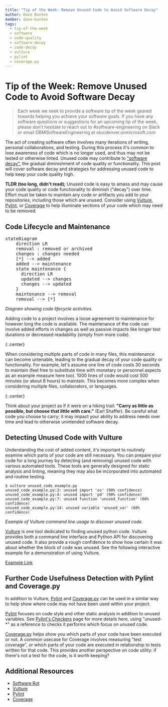 ```yaml
---
title: "Tip of the Week: Remove Unused Code to Avoid Software Decay"
author: Dave Bunten
member: dave-bunten
tags:
  - tip-of-the-week
  - software
  - code-quality
  - software-decay
  - code-decay
  - vulture
  - pylint
  - coverage.py
---
```


# Tip of the Week: Remove Unused Code to Avoid Software Decay

> Each week we seek to provide a software tip of the week geared towards helping you achieve your software goals. If you have any software questions or suggestions for an upcoming tip of the week, please don’t hesitate to reach out to #software-engineering on Slack or email DBMISoftwareEngineering at olucdenver.onmicrosoft.com

The act of creating software often involves many iterations of writing, personal collaborations, and testing. During this process it's common to lose awareness of code which is no longer used, and thus may not be tested or otherwise linted. Unused code may contribute to ["software decay"](https://en.wikipedia.org/wiki/Software_rot), the gradual diminishment of code quality or functionality. This post will cover software decay and strategies for addressing unused code to help keep your code quality high.

__TLDR (too long, didn't read);__
Unused code is easy to amass and may cause your code quality or code functionality to diminish ("decay") over time. Effort must be taken to maintain any code or artifacts you add to your repositories, including those which are unused. Consider using [Vulture](https://github.com/jendrikseipp/vulture), [Pylint](https://pylint.pycqa.org/), or [Coverage](https://coverage.readthedocs.io/) to help illuminate sections of your code which may need to be removed.

## Code Lifecycle and Maintenance

<pre class="mermaid">
stateDiagram
    direction LR
    removal : removed or archived
    changes : changes needed
    [*] --> added
    added --> maintenance
    state maintenance {
      direction LR
      updated --> changes
      changes --> updated
    }
    maintenance --> removal
    removal --> [*]
</pre>
<script type="module">
  import mermaid from 'https://unpkg.com/mermaid@9/dist/mermaid.esm.min.mjs';
  mermaid.initialize({ startOnLoad: true });
</script>
_Diagram showing code lifecycle activities._

Adding code to a project involves a loose agreement to maintenance for however long the code is available. The maintenance of the code can involve added efforts in changes as well as passive impacts like longer test durations or decreased readability (simply from more code).

<div id="vis"></div>
{:.center}

<script src="https://cdn.jsdelivr.net/npm/vega@5.22.1"></script>
<script src="https://cdn.jsdelivr.net/npm/vega-lite@5.6.0"></script>
<script src="https://cdn.jsdelivr.net/npm/vega-embed@6.21.0"></script>
<script>
var spec = {
    "$schema": "https://vega.github.io/schema/vega-lite/v5.5.0.json",
    "description": "A simple line chart to demonstrate lines of code and associated theoretical time cost.",
    "title":"Time Cost per Line of Code",
    "width": 500,
    "height": 200,
    "config": {
      "title":{"fontSize":14},
      "axisY":{"titleFontSize":14, "labelFontSize":12},
      "axisX":{"titleFontSize":14, "labelFontSize":12}
    },
    "data": {
      "values": [
        {"x": 1, "y": 28},
        {"x": 1000, "y": 500}
      ]
    },
    "mark": {"type": "line", "point": {"filled": false,
      "fill": "white", "size":50
    }},
    "encoding": {
      "x": {"title": "Lines of Code", "field": "x", "type": "quantitative", "scale": {"domain": [1, 1000]}
      },
      "y": {"title": "Time (minutes)", "field": "y", "type": "quantitative", "scale": {"domain": [1, 500]}}
    }
  }
const embed_opt = {"mode": "vega-lite"};
const el = document.getElementById('vis');
const view = vegaEmbed("#vis", spec, embed_opt);
</script>

When considering multiple parts of code in many files, this maintenance can become untenable, leading to the gradual decay of your code quality or functionality. For example, let's assume one line of code costs 30 seconds to maintain (feel free to substitute time with monetary or personnel aspects as an example measure here too). 1000 lines of code would cost 500 minutes (or about 8 hours) to maintain. This becomes more complex when considering multiple files, collaborators, or languages.

<i class="fas fa-hiking" style="font-size:4em;"></i>
{:.center}

Think about your project as if it were on a hiking trail: __"Carry as little as possible, but choose that little with care."__ (Earl Shaffer). Be careful what code you choose to carry; it may impact your ability to address needs over time and lead to otherwise unintended software decay.

## Detecting Unused Code with Vulture

Understanding the cost of added content, it's important to routinely examine which parts of your code are still necessary. You can prepare your code for a long journey by detecting (and removing) unused code with various automated tools. These tools are generally designed for static analysis and linting, meaning they may also be incorporated into automated and routine testing.

```shell
$ vulture unused_code_example.py
unused_code_example.py:3: unused import 'os' (90% confidence)
unused_code_example.py:4: unused import 'pd' (90% confidence)
unused_code_example.py:7: unused function 'unused_function' (60% confidence)
unused_code_example.py:14: unused variable 'unused_var' (60% confidence)
```

_Example of Vulture command line usage to discover unused code._

[Vulture](https://github.com/jendrikseipp/vulture) is one tool dedicated to finding unused python code. Vulture provides both a command line interface and Python API for discovering unused code. It also provide a rough confidence to show how certain it was about whether the block of code was unused. See the following interactive example for a demonstration of using Vulture.

[Example Link](https://cu-dbmi.github.io/notebooks/lab?path=unused_code_detection.ipynb)

## Further Code Usefulness Detection with Pylint and Coverage.py

In addition to Vulture, [Pylint](https://pylint.pycqa.org/en/latest/index.html) and [Coverage.py](https://coverage.readthedocs.io/) can be used in a similar way to help show where code may not have been used within your project.

[Pylint](https://pylint.pycqa.org/en/latest/index.html) focuses on code style and other static analysis in addition to unused variables. See [Pylint's Checkers](https://pylint.pycqa.org/en/latest/user_guide/checkers/features.html) page for more details here, using "unused-*" as a reference to checks it performs which focus on unused code.

[Coverage.py](https://coverage.readthedocs.io/) helps show you which parts of your code have been executed or not. A common usecase for Coverage involves measuring "test coverage", or which parts of your code are executed in relationship to tests written for that code. This provides another perspective on code utility: if there's not a test for the code, is it worth keeping?

## Additional Resources

- [Software Rot](https://en.wikipedia.org/wiki/Software_rot)
- [Vulture](https://github.com/jendrikseipp/vulture)
- [Pylint](https://pylint.pycqa.org/en/latest/index.html)
- [Coverage](https://coverage.readthedocs.io/)
